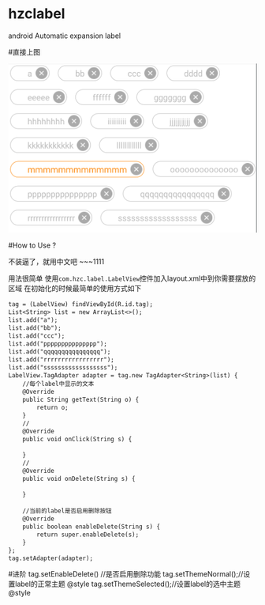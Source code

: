 # hzclabel
android Automatic expansion label

#直接上图

![Alt text](./1506248182381.png)


#How to Use ?

不装逼了，就用中文吧  ~~~1111

用法很简单 
使用`com.hzc.label.LabelView`控件加入layout.xml中到你需要摆放的区域
在初始化的时候最简单的使用方式如下

    tag = (LabelView) findViewById(R.id.tag);
    List<String> list = new ArrayList<>();
    list.add("a");
    list.add("bb");
    list.add("ccc");
    list.add("ppppppppppppppp");
    list.add("qqqqqqqqqqqqqqqq");
    list.add("rrrrrrrrrrrrrrrrr");
    list.add("ssssssssssssssssss");
    LabelView.TagAdapter adapter = tag.new TagAdapter<String>(list) {
        //每个label中显示的文本
        @Override
        public String getText(String o) {
            return o;
        }
		//
        @Override
        public void onClick(String s) {

        }
		//
        @Override
        public void onDelete(String s) {

        }
        
        //当前的label是否启用删除按钮
        @Override
        public boolean enableDelete(String s) {
            return super.enableDelete(s);
        }
    };
    tag.setAdapter(adapter);


#进阶
tag.setEnableDelete() //是否启用删除功能
tag.setThemeNormal();//设置label的正常主题  @style
tag.setThemeSelected();//设置label的选中主题 @style